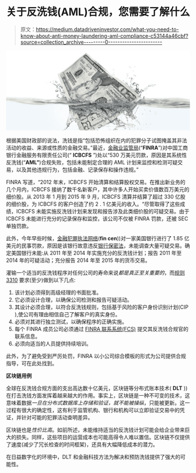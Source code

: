 # 关于反洗钱(AML)合规，您需要了解什么

> 原文：<https://medium.datadriveninvestor.com/what-you-need-to-know-about-anti-money-laundering-aml-compliance-c53144a46cbf?source=collection_archive---------0----------------------->

![](img/b05945ffdc84c52d9c225d65c9e1ca3f.png)

根据美国财政部的说法，洗钱是指“包括恐怖组织在内的犯罪分子试图掩盖其非法活动的收益、来源或性质的金融交易。”最近，[金融业监管局](http://www.finra.org/newsroom/2018/finra-fines-icbcfs-53-million-anti-money-laundering-compliance-deficiencies-and-other)(“**FINRA**”)对中国工商银行金融服务有限责任公司(“ **ICBCFS** ”)处以“530 万美元罚款，原因是其系统性反洗钱(“**AML”**)合规失败，包括未能制定合理的 AML 计划来监控和检测可疑交易，以及其他违规行为，包括金融、记录保存和操作违规。”

FINRA 写道，“2012 年末，ICBCFS 开始清算和结算股权交易。在推出新业务的几个月内，ICBCFS 接纳了数千名新客户，其中许多人开始买卖价值数百万美元的细价股。从 2013 年 1 月到 2015 年 9 月，ICBCFS 清算并结算了超过 330 亿股的细价股，为 ICBCFS 的客户创造了约 2 . 1 亿美元的收入。“尽管取得了这些成绩，ICBCFS 未能实施反洗钱计划来发现和报告涉及此类细价股的可疑交易。由于 ICBCFS 未能进行充分的记录保存和监控，该公司不仅被 FINRA 罚款，还被 SEC 单独罚款。

此外，今年早些时候，[金融犯罪执法网络](https://www.fincen.gov/sites/default/files/enforcement_action/2018-02-15/FinCEN%20U.S.%20Bank%20-%20Assesment%20-%20FinCEN%20review%202.14.18%20Final%20(3).pdf)(**fin cen**))对一家美国银行进行了 1.85 亿美元的民事罚款，原因是该银行故意违反[银行保密法](https://www.irs.gov/businesses/small-businesses-self-employed/bank-secrecy-act)，未能调查大量可疑交易。确定美国银行未能:从 2011 年至 2014 年实施充分的反洗钱计划；报告 2011 年至 2014 年的可疑活动；充分报告 2014 年至 2015 年的货币交易。

灌输一个适当的反洗钱程序对任何公司的寿命来说*都是真正至关重要的*，而[规则 3310](http://finra.complinet.com/en/display/display_main.html?rbid=2403&element_id=8656) 要求(至少)做到以下几点:

1.  该计划必须得到高级经理的书面批准。
2.  它必须设计合理，以确保公司检测和报告可疑活动。
3.  其设计必须合理，以符合反洗钱规则，包括基于风险的客户身份识别计划(CIP ),使公司有理由相信自己了解客户的真实身份。
4.  必须对其进行独立测试，以确保程序的正确实施。
5.  每个 FINRA 成员公司必须通过 [FINRA 联系系统(FCS)](http://www.finra.org/industry/finra-contact-system) 提交其反洗钱合规官的联系信息。
6.  必须向适当的人员提供持续培训。

此外，为了避免受到严厉处罚，FINRA 以小公司综合模板的形式为公司提供合规指导，可在此处找到。

**区块链用例**

全球在反洗钱合规方面的支出高达数十亿美元，区块链等分布式账本技术( **DLT** ))在打击洗钱方面发挥着越来越大的作用。事实上，区块链是一种不可变的技术，这意味着数据*一旦在分布式数据库上存储和验证，就不能被操纵*，只能被更新。这一过程有很大的确定性，这有利于监管机构、银行和机构可以立即验证交易中的凭证，并针对可能的犯罪活动查明差异。

区块链也是*性价比高*。如前所述，未能维持适当的反洗钱计划可能会给企业带来巨大的损失。同样，这些项目的运营成本也可能高得令人难以置信。区块链不仅提供了速度(减少了冗长检查的时间框架)，还具有大幅降低成本的潜力。

在日益数字化的环境中，DLT 和金融科技方法为解决和预防洗钱提供了强大的可能性。
